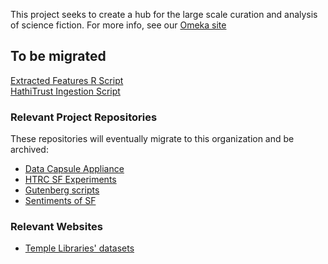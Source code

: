 This project seeks to create a hub for the large scale curation and analysis of science fiction. For more info, see our [Omeka site](https://lcdssgeo.com/omeka-s/s/scifi/page/digitizing-science-fiction)

## To be migrated

[Extracted Features R Script](https://github.com/TempleDSS/Extracted-Features)  
[HathiTrust Ingestion Script](https://github.com/TempleDSS/SciFiCorpusOCR)

### Relevant Project Repositories

These repositories will eventually migrate to this organization and be archived: 
- [Data Capsule Appliance](https://github.com/TempleDSS/data-capsule-appliance)
- [HTRC SF Experiments](https://github.com/gwijthoff/HTRC_SF_experiments)
- [Gutenberg scripts](https://github.com/tyxiang0530/GutenShelves)
- [Sentiments of SF](https://github.com/tyxiang0530/Sentiments-of-Science-Fiction)


### Relevant Websites
- [Temple Libraries' datasets](https://library.temple.edu/webpages/datasets)
